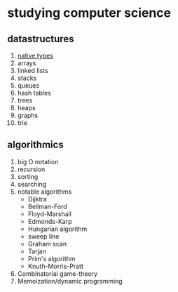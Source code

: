 # studying computer science

## datastructures

1. [native types](https://github.com/socraticDevBlog/studying_cs/datastructures/native_types)
2. arrays
3. linked lists
4. stacks
5. queues
6. hash tables
7. trees
8. heaps
9. graphs
10. trie

## algorithmics

1. big O notation
2. recursion
3. sorting
4. searching
5. notable algorithms
    - Dijktra
    - Bellman-Ford
    - Floyd-Marshall
    - Edmonds-Karp
    - Hungarian algorithm
    - sweep line
    - Graham scan
    - Tarjan
    - Prim's algorithm
    - Knuth-Morris-Pratt
6. Combinatorial game-theory
7. Memoization/dynamic programming